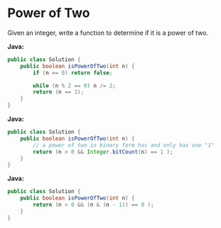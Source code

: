 # Power of Two

Given an integer, write a function to determine if it is a power of two.

**Java:**
```java
public class Solution {
    public boolean isPowerOfTwo(int n) {
        if (n == 0) return false;

        while (n % 2 == 0) n /= 2;
        return (n == 1);
    }
}
```

**Java:**
```java
public class Solution {
    public boolean isPowerOfTwo(int n) {
        // a power of two in binary form has and only has one "1"
        return (n > 0 && Integer.bitCount(n) == 1 );
    }
}
```

**Java:**
```java
public class Solution {
    public boolean isPowerOfTwo(int n) {
        return (n > 0 && (n & (n - 1)) == 0 );
    }
}
```
